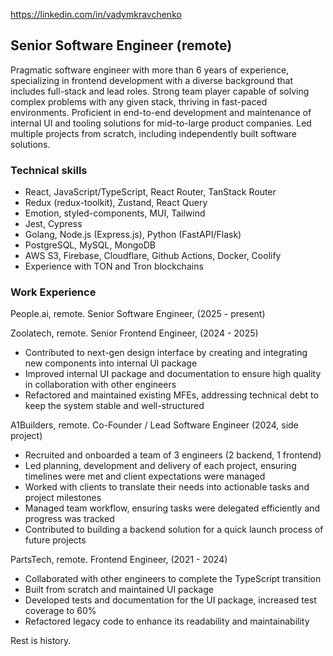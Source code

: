 https://linkedin.com/in/vadymkravchenko

## Senior Software Engineer (remote)
Pragmatic software engineer with more than 6 years of experience, specializing in frontend development with a diverse background that includes full-stack and lead roles. Strong team player capable of solving complex problems with any given stack, thriving in fast-paced environments. Proficient in end-to-end development and maintenance of internal UI and tooling solutions for mid-to-large product companies. Led multiple projects from scratch, including independently built software solutions.

### Technical skills
* React, JavaScript/TypeScript, React Router, TanStack Router
* Redux (redux-toolkit), Zustand, React Query
* Emotion, styled-components, MUI, Tailwind
* Jest, Cypress
* Golang, Node.js (Express.js), Python (FastAPI/Flask)
* PostgreSQL, MySQL, MongoDB
* AWS S3, Firebase, Cloudflare, Github Actions, Docker, Coolify
* Experience with TON and Tron blockchains

### Work Experience
People.ai, remote. Senior Software Engineer, (2025 - present) <br />

Zoolatech, remote. Senior Frontend Engineer, (2024 - 2025) <br />
* Contributed to next-gen design interface by creating and integrating new components into internal UI package
* Improved internal UI package and documentation to ensure high quality in collaboration with other engineers
* Refactored and maintained existing MFEs, addressing technical debt to keep the system stable and well-structured

A1Builders, remote. Co-Founder / Lead Software Engineer (2024, side project)
* Recruited and onboarded a team of 3 engineers (2 backend, 1 frontend)
* Led planning, development and delivery of each project, ensuring timelines were met and client expectations were managed
* Worked with clients to translate their needs into actionable tasks and project milestones
* Managed team workflow, ensuring tasks were delegated efficiently and progress was tracked
* Contributed to building a backend solution for a quick launch process of future projects

PartsTech, remote. Frontend Engineer, (2021 - 2024) <br />
* Collaborated with other engineers to complete the TypeScript transition
* Built from scratch and maintained UI package
* Developed tests and documentation for the UI package, increased test coverage to 60%
* Refactored legacy code to enhance its readability and maintainability

Rest is history.
